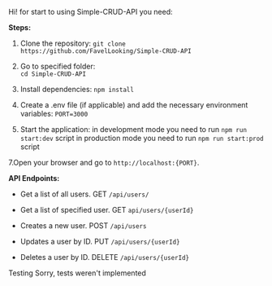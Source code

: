 Hi! for start to using Simple-CRUD-API you need: 

**Steps:**
1. Clone the repository:
   `git clone https://github.com/FavelLooking/Simple-CRUD-API`
2. Go to specified folder:   
   `cd Simple-CRUD-API`

3. Install dependencies:
`npm install`

5. Create a .env file (if applicable) and add the necessary environment variables:
`PORT=3000`

6. Start the application:
in development mode you need to run  `npm run start:dev` script
in production mode you need to run  `npm run start:prod` script

7.Open your browser and go to `http://localhost:{PORT}`.

**API Endpoints:**

- Get a list of all users.
GET `/api/users/`

- Get a list of specified user.
GET `api/users/{userId}`

- Creates a new user.
POST `/api/users`

- Updates a user by ID.
PUT `/api/users/{userId}`

- Deletes a user by ID.
DELETE `/api/users/{userId}`

Testing
Sorry, tests weren't implemented
